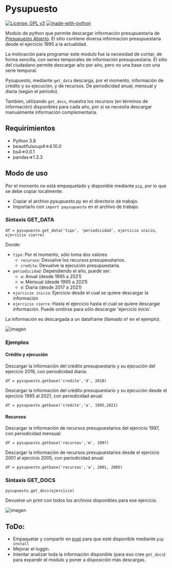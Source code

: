 # Pysupuesto
[![License: GPL v3](https://img.shields.io/badge/License-GPLv3-blue.svg)](https://www.gnu.org/licenses/gpl-3.0) [![made-with-python](https://img.shields.io/badge/Made%20with-Python-1f425f.svg)](https://www.python.org/)

Modulo de python que permite descargar información presupuestaria de [Presupuesto Abierto](https://www.presupuestoabierto.gob.ar/sici/datos-abiertos). El sitio contiene diversa información presupuestaria desde el ejercicio 1995 a la actualidad.

La motivación para programar este modulo fue la necesidad de contar, de forma sencilla, con series temporales de información presupuestaria. El sitio del ciudadano permite descargar año por año, pero no una base con una serie temporal.

Pysupuesto, mediante ``get_data`` descarga, por el momento, información de crédito y su ejecución, y de recursos. De periodicidad anual, mensual y diaria (según el periodo). 

Tambien, utilizando ``get_docs``, muestra los recursos (en términos de información) disponibles para cada año, por si se necesita descargar manualmente información complementaria.

## Requirimientos

- Python 3.8
- beautifulsoup4=>4.10.0
- bs4=>0.0.1
- pandas=>1.3.3

## Modo de uso

Por el momento no está empaquetado y disponible mediante ``pip``, por lo que se debe copiar localmente:

- Copiar el archivo pysupuesto.py en el directorio de trabajo.
- Importarlo con ``import paysupuesto`` en el archivo de trabajo.

### Sintaxis GET_DATA
 
	df = pysupuesto.get_data('tipo', 'periodicidad', ejercicio inicio, ejercicio cierre)
	
Donde:

- ``tipo``: Por el momento, sólo toma dos valores
    - ``recursos``: Devuelve los recursos presupeustarios.
	- ``credito``: Devuelve la ejecución presupuestaria.
- ``periodicidad``: Dependiendo el año, puede ser:
	- ``a``: Anual (desde 1995 a 2021)
	- ``m``: Mensual (desde 1995 a 2021)
	- ``d``: Diaria (desde 2017 a 2021)
- ``ejercicio inicio``: Ejercicio desde el cual se quiere descargar la información
- ``ejercicio cierre``: Hasta el ejercicio hasta el cual se quiere descargar información. Puede omitirse para sólo descargar 'ejercicio inicio'.

La información es descargada a un dataframe (llamado ``df`` en el ejemplo).

![imagen](https://user-images.githubusercontent.com/660448/133935451-02c52268-383d-4ee9-b2a9-e19cd2cc201f.png)

### Ejemplos

#### Crédito y ejecución

Descargar la información del crédito presupuestario y su ejecución del ejercicio 2018, con periodicidad diaria:

	df = pysupuesto.getbase('credito','d', 2018)
	
Descargar la información del crédito presupuestario y su ejecución desde el ejercicio 1995 al 2021, con periodicidad anual:

	df = pysupuesto.getbase('credito','a', 1995,2021)

#### Recursos 

Descargar la información de recursos presupuestarios del ejercicio 1997, con periodicidad mensual:

	df = pysupuesto.getbase('recursos','m', 1997)
	
Descargar la información de recursos presupuestarios desde el ejercicio 2001 al ejercicio 2005, con periodicidad anual:

	df = pysupuesto.getbase('recursos','a', 2001, 2005)
	
### Sintaxis GET_DOCS

	pysupuesto.get_docs(ejercicio)

Devuelve un print con todos los archivos disponibles para ese ejercicio.

![imagen](https://user-images.githubusercontent.com/660448/133935782-8763d117-0d48-4a26-bba2-f713781e1cd0.png)

## ToDo:

- Empaquetar y compartir en [pypi](https://pypi.org/) para que esté disponible mediante ``pip install``
- Mejorar el loggin.
- Intentar analizar toda la información disponible (para eso cree ``get_docs``) para expandir el modulo y poner a disposición más descargas.


	
